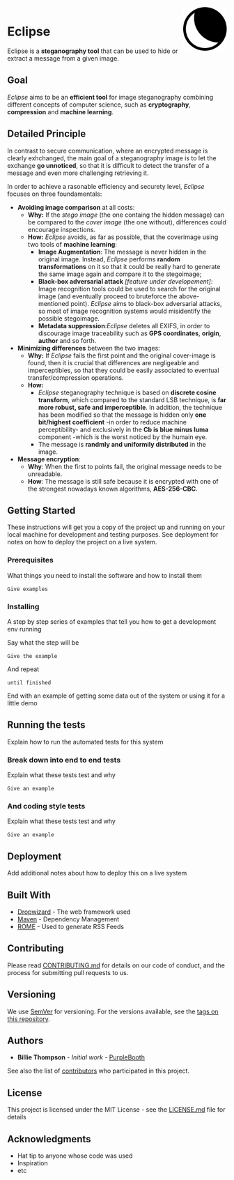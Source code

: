 <img src="eclipse/resources/eclipse_icon.png" align="right" width="100"/>

# Eclipse

Eclipse is a **steganography tool** that can be used to hide or extract a message from a given image.

## Goal
*Eclipse* aims to be an **efficient tool** for image steganography combining different concepts of computer science, such as **cryptography**, **compression** and **machine learning**.

## Detailed Principle
In contrast to secure communication, where an encrypted message is clearly exhchanged, the main goal of a steganography image is to let the exchange **go unnoticed**, so that it is difficult to detect the transfer of a message and even more challenging retrieving it.

In order to achieve a rasonable efficiency and securety level, *Eclipse* focuses on three foundamentals:
- **Avoiding image comparison** at  all costs: 
	- **Why:** If the *stego image* (the one containg the hidden message) can be compared to the *cover image* (the one without), differences could encourage inspections.
	- **How:**  *Eclipse* avoids, as far as possible, that the coverimage using two tools of **machine learning**:
		- **Image Augmentation**: The message is never hidden in the original image. Instead, *Eclipse* performs **random transformations** on it so that it could be really hard to generate the same image again and compare it to the stegoimage;
		- **Black-box adversarial attack** *[feature under developement]*: Image recognition tools could be used to search for the original image (and eventually proceed to bruteforce the above-mentioned point). *Eclipse* aims to black-box adversarial attacks, so most of image recognition systems would misidentify the possible stegoimage.
		- **Metadata suppression**:*Eclipse* deletes all EXIFS, in order to discourage image traceability such as **GPS coordinates**, **origin**, **author** and so forth.
- **Minimizing differences** between the two images: 
	- **Why:**  If *Eclipse* fails the first point and the original cover-image is found,  then it is crucial that differences are negligeable and imperceptibles, so that they could be easily associated to eventual transfer/compression operations.
	- **How:**  
		- *Eclipse* steganography technique is based on **discrete cosine transform**, which compared to the standard LSB technique, is **far more robust, safe and imperceptible**. In addition, the technique has been modified so that the message is hidden only **one bit/highest coefficient** -in order to reduce machine perceptibility- and exclusively in the **Cb is blue minus luma** component -which is the worst noticed by the humain eye.
		- The message is **randmly and uniformily distributed** in the image.
- **Message encryption**:
	- **Why**: When the first to points fail, the original message needs to be unreadable.
	- **How**: The message is still safe because it is encrypted with one of the strongest nowadays known algorithms, **AES-256-CBC**.

## Getting Started

These instructions will get you a copy of the project up and running on your local machine for development and testing purposes. See deployment for notes on how to deploy the project on a live system.

### Prerequisites

What things you need to install the software and how to install them

```
Give examples
```

### Installing

A step by step series of examples that tell you how to get a development env running

Say what the step will be

```
Give the example
```

And repeat

```
until finished
```

End with an example of getting some data out of the system or using it for a little demo

## Running the tests

Explain how to run the automated tests for this system

### Break down into end to end tests

Explain what these tests test and why

```
Give an example
```

### And coding style tests

Explain what these tests test and why

```
Give an example
```

## Deployment

Add additional notes about how to deploy this on a live system

## Built With

* [Dropwizard](http://www.dropwizard.io/1.0.2/docs/) - The web framework used
* [Maven](https://maven.apache.org/) - Dependency Management
* [ROME](https://rometools.github.io/rome/) - Used to generate RSS Feeds

## Contributing

Please read [CONTRIBUTING.md](https://gist.github.com/PurpleBooth/b24679402957c63ec426) for details on our code of conduct, and the process for submitting pull requests to us.

## Versioning

We use [SemVer](http://semver.org/) for versioning. For the versions available, see the [tags on this repository](https://github.com/your/project/tags). 

## Authors

* **Billie Thompson** - *Initial work* - [PurpleBooth](https://github.com/PurpleBooth)

See also the list of [contributors](https://github.com/your/project/contributors) who participated in this project.

## License

This project is licensed under the MIT License - see the [LICENSE.md](LICENSE.md) file for details

## Acknowledgments

* Hat tip to anyone whose code was used
* Inspiration
* etc

